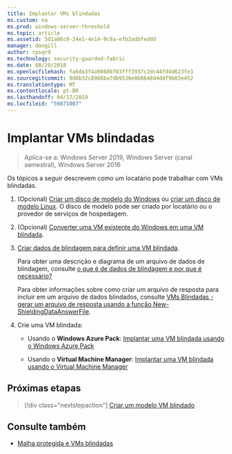 ```yaml
---
title: Implantar VMs blindadas
ms.custom: na
ms.prod: windows-server-threshold
ms.topic: article
ms.assetid: 5d1a06c9-24e1-4e14-9c9a-efb2adbfeddd
manager: dongill
author: rpsqrd
ms.technology: security-guarded-fabric
ms.date: 08/29/2018
ms.openlocfilehash: fa6da3f4a98686f83fff3937c2dc44fd4d623fe3
ms.sourcegitcommit: 0d0b32c8986ba7db9536e0b8648d4ddf9b03e452
ms.translationtype: MT
ms.contentlocale: pt-BR
ms.lasthandoff: 04/17/2019
ms.locfileid: "59871007"
---
```

# <a name="deploy-shielded-vms"></a>Implantar VMs blindadas


>Aplica-se a: Windows Server 2019, Windows Server (canal semestral), Windows Server 2016

Os tópicos a seguir descrevem como um locatário pode trabalhar com VMs blindadas.

1. (Opcional) [Criar um disco de modelo do Windows](guarded-fabric-create-a-shielded-vm-template.md) ou [criar um disco de modelo Linux](guarded-fabric-create-a-linux-shielded-vm-template.md). O disco de modelo pode ser criado por locatário ou o provedor de serviços de hospedagem. 

2. (Opcional) [Converter uma VM existente do Windows em uma VM blindada](guarded-fabric-vm-shielding-helper-vhd.md). 

3. [Criar dados de blindagem para definir uma VM blindada](guarded-fabric-tenant-creates-shielding-data.md).

    Para obter uma descrição e diagrama de um arquivo de dados de blindagem, consulte [o que é de dados de blindagem e por que é necessário?](guarded-fabric-and-shielded-vms.md#what-is-shielding-data-and-why-is-it-necessary)
    
    Para obter informações sobre como criar um arquivo de resposta para incluir em um arquivo de dados blindados, consulte [VMs Blindadas - gerar um arquivo de resposta usando a função New-ShieldingDataAnswerFile](guarded-fabric-sample-unattend-xml-file.md).

4. Crie uma VM blindada:
 
    - Usando o **Windows Azure Pack**: [Implantar uma VM blindada usando o Windows Azure Pack](guarded-fabric-shielded-vm-windows-azure-pack.md)

    - Usando o **Virtual Machine Manager**: [Implantar uma VM blindada usando o Virtual Machine Manager](guarded-fabric-tenant-deploys-shielded-vm-using-vmm.md)

## <a name="next-step"></a>Próximas etapas

>[!div class="nextstepaction"]
[Criar um modelo VM blindado](guarded-fabric-create-a-shielded-vm-template.md)

## <a name="see-also"></a>Consulte também

- [Malha protegida e VMs blindadas](guarded-fabric-and-shielded-vms-top-node.md)
